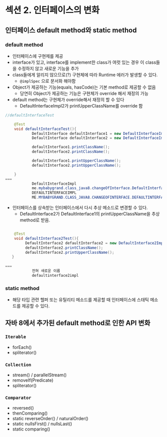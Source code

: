 # 섹션 2. 인터페이스의 변화
## 인터페이스 default method와 static method

### default method 
 - 인터페이스에 구현제를 제공
 - interface가 있고, interface를 implement한 class가 여럿 있는 경우 이 class들을 수정하지 않고 새로운 기능을 추가
 - class들에게 알리지 않으므로(?) 구현체에 따라 Runtime 에러가 발생할 수 있다.
   * ```@implSpec``` 으로 문서화 해야함
 - Object가 제공하는 기능(equals, hasCode)는 기본 method로 제공할 수 없음
   * 당연히 Object가 제공하는 기능은 구현체가 override 해서 재정의 가능
 - default method는 구현체가 override해서 재정의 할 수 있다
   * DefaultInterfaceImpl2가 printUpperClassName를 override 함
```JAVA
//defaultInterfaceTest

    @Test
    void defaultInterfaceTest(){
            DefaultInterface defaultInterface1 = new DefaultInterfaceImpl();
            DefaultInterface defaultInterface2 = new DefaultInterfaceImpl2();

            defaultInterface1.printClassName();
            defaultInterface2.printClassName();

            defaultInterface1.printUpperClassName();
            defaultInterface2.printUpperClassName();

    }
===
            DefaultInterfaceImpl
            me.mybabygrand.class_java8.changeOfInterface.DefaultInterfaceImpl2
            DEFAULTINTERFACEIMPL
            ME.MYBABYGRAND.CLASS_JAVA8.CHANGEOFINTERFACE.DEFAULTINTERFACEIMPL2
```
 - 인터페이스를 상속받는 인터페이스에서 다시 추상 메소드로 변경할 수 있다.
   * DefaultInterface2가 DefaultInterface1의 printUpperClassName을 추상 method로 받음.
```JAVA

    @Test
    void defaultInterface2Test(){
         DefaultInterface2 defaultInterface2 = new DefaultInterface2Impl();
         defaultInterface2.printClassName();
         defaultInterface2.printUpperClassName(); 
   }
   
===
            전혀 새로운 이름
            defaultinterface2impl
```

### static method
 - 해당 타입 관련 헬퍼 또는 유틸리티 메소드를 제공할 때 인터페이스에 스태틱 메소드를 제공할 수 있다.

## 자바 8에서 추가된 default method로 인한 API 변화

### ```Iterable```
 - forEach()
 - spliterator()

### ```Collection```
 - stream() / parallelStream()
 - removeIf(Predicate)
 - spliterator()

### ```Comparator```
 - reversed()
 - thenComparing()
 - static reverseOrder() / naturalOrder()
 - static nullsFirst() / nullsLast()
 - static comparing()
